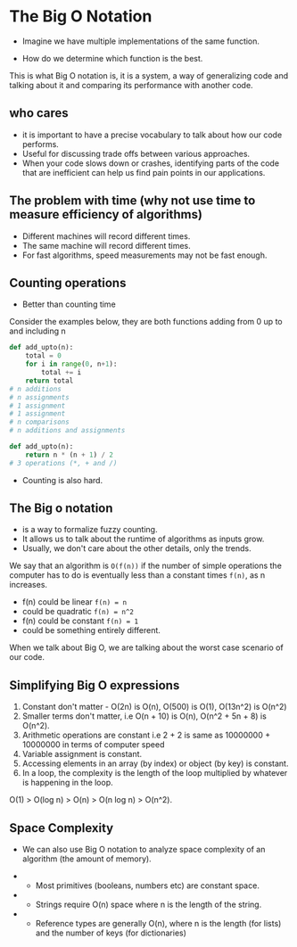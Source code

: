 # The Big O Notation

- Imagine we have multiple implementations of the same function.

- How do we determine which function is the best.

This is what Big O notation is, it is a system, a way of generalizing code and talking about it and comparing its performance with another code.

## who cares
- it is important to have a precise vocabulary to talk about how our code performs.
- Useful for discussing trade offs between various approaches.
- When your code slows down or crashes, identifying parts of the code that are inefficient can help us find pain points in our applications.

## The problem with time (why not use time to measure efficiency of algorithms)
- Different machines will record different times.
- The same machine will record different times.
- For fast algorithms, speed measurements may not be fast enough.

## Counting operations
- Better than counting time

Consider the examples below, they are both functions adding from 0 up to and including n
```python
def add_upto(n):
    total = 0
    for i in range(0, n+1):
        total += i
    return total
# n additions
# n assignments
# 1 assignment
# 1 assignment
# n comparisons
# n additions and assignments
```

```python
def add_upto(n):
    return n * (n + 1) / 2
# 3 operations (*, + and /)
```

- Counting is also hard.


## The Big o notation
- is a way to formalize fuzzy counting.
- It allows us to talk about the runtime of algorithms as inputs grow.
- Usually, we don't care about the other details, only the trends.

We say that an algorithm is ```O(f(n))``` if the number of simple operations the computer has to do is eventually less than a constant times ```f(n)```, as n increases.

- f(n) could be linear ```f(n) = n```
- could be quadratic ```f(n) = n^2```
- f(n) could be constant ```f(n) = 1```
- could be something entirely different.

When we talk about Big O, we are talking about the worst case scenario of our code.

## Simplifying Big O expressions
1. Constant don't matter - O(2n) is O(n), O(500) is O(1), O(13n^2) is O(n^2)
1. Smaller terms don't matter, i.e O(n + 10) is O(n), O(n^2 + 5n + 8) is O(n^2).
1. Arithmetic operations are constant i.e 2 + 2 is same as 10000000 + 10000000 in terms of computer speed
1. Variable assignment is constant.
1. Accessing elements in an array (by index) or object (by key) is constant.
1. In a loop, the complexity is the length of the loop multiplied by whatever is happening in the loop.

O(1) > O(log n) > O(n) > O(n log n) > O(n^2).

## Space Complexity
- We can also use Big O notation to analyze space complexity of an algorithm (the amount of memory).

- - Most primitives (booleans, numbers etc) are constant space.
- - Strings require O(n) space where n is the length of the string.
- - Reference types are generally O(n), where n is the length (for lists) and the number of keys (for dictionaries)